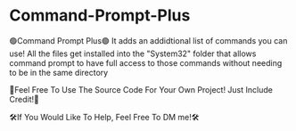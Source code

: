 # Command-Prompt-Plus

🟢Command Prompt Plus🟢
It adds an addidtional list of commands you can use!
All the files get installed into the "System32" folder
that allows command prompt to have full access to those commands without needing to be in the same directory

💎Feel Free To Use The Source Code For Your Own Project! Just Include Credit!💎

🛠️If You Would Like To Help, Feel Free To DM me!🛠
